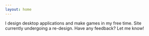 ```yaml
---
layout: home
---
```


I design desktop applications and make games in my free time. Site currently undergoing a re-design. Have any feedback? Let me know!